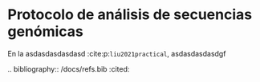 Protocolo de análisis de secuencias genómicas 
=======================================


En la asdasdasdasdasd :cite:p:`liu2021practical`, asdasdasdasdgf






.. bibliography:: /docs/refs.bib
:cited:



